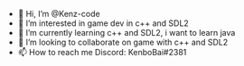 - 👋 Hi, I’m @Kenz-code
- 👀 I’m interested in game dev in c++ and SDL2
- 🌱 I’m currently learning c++ and SDL2, i want to learn java
- 💞️ I’m looking to collaborate on game with c++ and SDL2
- 📫 How to reach me Discord: KenboBai#2381

<!---
Kenz-code/Kenz-code is a ✨ special ✨ repository because its `README.md` (this file) appears on your GitHub profile.
You can click the Preview link to take a look at your changes.
--->
